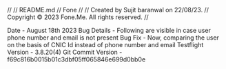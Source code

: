 //
//  README.md
//  Fone
//
//  Created by Sujit baranwal on 22/08/23.
//  Copyright © 2023 Fone.Me. All rights reserved.
//

Date - August 18th 2023 
Bug Details - Following are visible in case user phone number and email is not present
Bug Fix - Now, comparing the user on the basis of CNIC Id instead of phone number and email
Testflight Version - 3.8.20(4)
Git Commit Version - f69c816b0015b01c3dbf05ff065846e699d0bb0e

